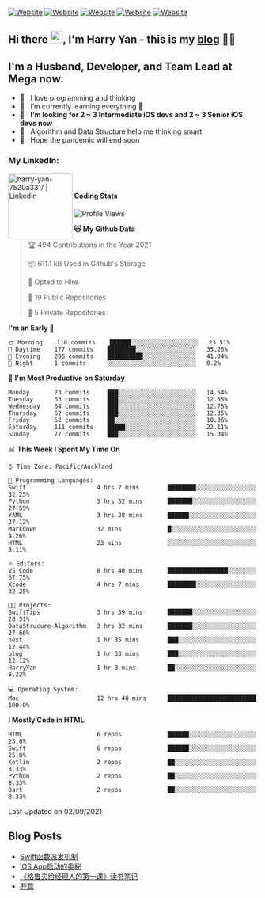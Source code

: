 [![Website](https://img.shields.io/badge/Swift-FA7343?style=for-the-badge&logo=swift&logoColor=white)](https://swift.org/blog/)
[![Website](https://img.shields.io/badge/Dart-0175C2?style=for-the-badge&logo=dart&logoColor=white)](https://dart.dev/tools/sdk)
[![Website](https://img.shields.io/badge/Kotlin-0095D5?&style=for-the-badge&logo=kotlin&logoColor=white)](https://developer.android.com/kotlin?gclid=CjwKCAjw1JeJBhB9EiwAV612yyBJK6NE-Iltekll2TQW2PnS4ijhe8gDua3nAh7o--FWFoWabiKBwxoCyfEQAvD_BwE&gclsrc=aw.ds)
[![Website](https://img.shields.io/badge/C%23-239120?style=for-the-badge&logo=c-sharp&logoColor=white)](https://docs.microsoft.com/en-us/dotnet/csharp/)
[![Website](https://img.shields.io/badge/Python-14354C?style=for-the-badge&logo=python&logoColor=white)](https://www.python.org/)

## Hi there <a href="https://harryyan.github.io"><img src="https://media.giphy.com/media/hvRJCLFzcasrR4ia7z/giphy.gif" width="25px"></a>,  I'm Harry Yan - this is my [blog] 👨‍💻

## I'm a Husband, Developer, and Team Lead at Mega now.

- 🔭 &nbsp; I love programming and thinking
- 🌱 &nbsp; I’m currently learning everything 🤣
- 👯 &nbsp; **I’m looking for 2 ~ 3 Intermediate iOS devs and 2 ~ 3 Senior iOS devs now**
- 👻 &nbsp; Algorithm and Data Structure help me thinking smart
- 👺 &nbsp; Hope the pandemic will end soon


### My LinkedIn:
[<img align="left" alt="harry-yan-7520a331/ | LinkedIn" width="130" src="https://img.shields.io/badge/LinkedIn-0077B5?style=for-the-badge&logo=linkedin&logoColor=white" />][linkedin]

<br />

#### Coding Stats

<!--START_SECTION:waka-->
![Profile Views](http://img.shields.io/badge/Profile%20Views-364-blue)

**🐱 My Github Data** 

> 🏆 494 Contributions in the Year 2021
 > 
> 📦 611.1 kB Used in Github's Storage 
 > 
> 💼 Opted to Hire
 > 
> 📜 19 Public Repositories 
 > 
> 🔑 5 Private Repositories  
 > 
**I'm an Early 🐤** 

```text
🌞 Morning    118 commits    ██████░░░░░░░░░░░░░░░░░░░   23.51% 
🌆 Daytime    177 commits    ████████░░░░░░░░░░░░░░░░░   35.26% 
🌃 Evening    206 commits    ██████████░░░░░░░░░░░░░░░   41.04% 
🌙 Night      1 commits      ░░░░░░░░░░░░░░░░░░░░░░░░░   0.2%

```
📅 **I'm Most Productive on Saturday** 

```text
Monday       73 commits     ███░░░░░░░░░░░░░░░░░░░░░░   14.54% 
Tuesday      63 commits     ███░░░░░░░░░░░░░░░░░░░░░░   12.55% 
Wednesday    64 commits     ███░░░░░░░░░░░░░░░░░░░░░░   12.75% 
Thursday     62 commits     ███░░░░░░░░░░░░░░░░░░░░░░   12.35% 
Friday       52 commits     ██░░░░░░░░░░░░░░░░░░░░░░░   10.36% 
Saturday     111 commits    █████░░░░░░░░░░░░░░░░░░░░   22.11% 
Sunday       77 commits     ███░░░░░░░░░░░░░░░░░░░░░░   15.34%

```


📊 **This Week I Spent My Time On** 

```text
⌚︎ Time Zone: Pacific/Auckland

💬 Programming Languages: 
Swift                    4 hrs 7 mins        ████████░░░░░░░░░░░░░░░░░   32.25% 
Python                   3 hrs 32 mins       ███████░░░░░░░░░░░░░░░░░░   27.59% 
YAML                     3 hrs 28 mins       ██████░░░░░░░░░░░░░░░░░░░   27.12% 
Markdown                 32 mins             █░░░░░░░░░░░░░░░░░░░░░░░░   4.26% 
HTML                     23 mins             ░░░░░░░░░░░░░░░░░░░░░░░░░   3.11%

🔥 Editors: 
VS Code                  8 hrs 40 mins       █████████████████░░░░░░░░   67.75% 
Xcode                    4 hrs 7 mins        ████████░░░░░░░░░░░░░░░░░   32.25%

🐱‍💻 Projects: 
SwiftTips                3 hrs 39 mins       ███████░░░░░░░░░░░░░░░░░░   28.51% 
DataStrucure-Algorithm   3 hrs 32 mins       ███████░░░░░░░░░░░░░░░░░░   27.66% 
next                     1 hr 35 mins        ███░░░░░░░░░░░░░░░░░░░░░░   12.44% 
blog                     1 hr 33 mins        ███░░░░░░░░░░░░░░░░░░░░░░   12.12% 
HarryYan                 1 hr 3 mins         ██░░░░░░░░░░░░░░░░░░░░░░░   8.22%

💻 Operating System: 
Mac                      12 hrs 48 mins      █████████████████████████   100.0%

```

**I Mostly Code in HTML** 

```text
HTML                     6 repos             ██████░░░░░░░░░░░░░░░░░░░   25.0% 
Swift                    6 repos             ██████░░░░░░░░░░░░░░░░░░░   25.0% 
Kotlin                   2 repos             ██░░░░░░░░░░░░░░░░░░░░░░░   8.33% 
Python                   2 repos             ██░░░░░░░░░░░░░░░░░░░░░░░   8.33% 
Dart                     2 repos             ██░░░░░░░░░░░░░░░░░░░░░░░   8.33%

```



 Last Updated on 02/09/2021
<!--END_SECTION:waka-->

## Blog Posts

<!-- BLOG-POST-LIST:START -->
- [Swift函数派发机制](https://harryyan.github.io/2021/08/27/Swift%E5%87%BD%E6%95%B0%E6%B4%BE%E5%8F%91%E6%9C%BA%E5%88%B6/)
- [iOS App启动的奥秘](https://harryyan.github.io/2021/04/20/iOS%20App%E5%90%AF%E5%8A%A8%E7%9A%84%E5%A5%A5%E7%A7%98/)
- [《格鲁夫给经理人的第一课》读书笔记](https://harryyan.github.io/2020/07/23/%E6%A0%BC%E9%B2%81%E5%A4%AB%E7%BB%99%E7%BB%8F%E7%90%86%E4%BA%BA%E7%9A%84%E7%AC%AC%E4%B8%80%E8%AF%BE%E8%AF%BB%E4%B9%A6%E7%AC%94%E8%AE%B0/)
- [开篇](https://harryyan.github.io/2019/04/19/%E5%BC%80%E7%AF%87%E5%AF%84%E8%AF%AD/)
<!-- BLOG-POST-LIST:END -->

[blog]: https://harryyan.github.io/
[linkedin]: https://linkedin.com/in/harry-yan-7520a331